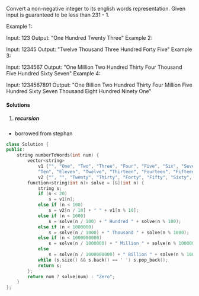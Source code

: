 Convert a non-negative integer to its english words representation. Given input is guaranteed to be less than 231 - 1.

Example 1:

Input: 123
Output: "One Hundred Twenty Three"
Example 2:

Input: 12345
Output: "Twelve Thousand Three Hundred Forty Five"
Example 3:

Input: 1234567
Output: "One Million Two Hundred Thirty Four Thousand Five Hundred Sixty Seven"
Example 4:

Input: 1234567891
Output: "One Billion Two Hundred Thirty Four Million Five Hundred Sixty Seven Thousand Eight Hundred Ninety One"

#### Solutions

1. ##### recursion

- borrowed from stephan

```c++
class Solution {
public:
    string numberToWords(int num) {
        vector<string> 
            v1 {"", "One", "Two", "Three", "Four", "Five", "Six", "Seven", "Eight", "Nine", 
            "Ten", "Eleven", "Twelve", "Thirteen", "Fourteen", "Fifteen", "Sixteen", "Seventeen", "Eighteen", "Nineteen"},
            v2 {"", "", "Twenty", "Thirty", "Forty", "Fifty", "Sixty", "Seventy", "Eighty", "Ninety"};
        function<string(int n)> solve = [&](int n) {
            string s;
            if (n < 20)
                s = v1[n];
            else if (n < 100)
                s = v2[n / 10] + " " + v1[n % 10];
            else if (n < 1000)
                s = solve(n / 100) + " Hundred " + solve(n % 100);
            else if (n < 1000000)
                s = solve(n / 1000) + " Thousand " + solve(n % 1000);
            else if (n < 1000000000)
                s = solve(n / 1000000) + " Million " + solve(n % 1000000);
            else
                s = solve(n / 1000000000) + " Billion " + solve(n % 1000000000);
            while (s.size() && s.back() == ' ') s.pop_back();
            return s;
        };
        return num ? solve(num) : "Zero";
    }
};
```